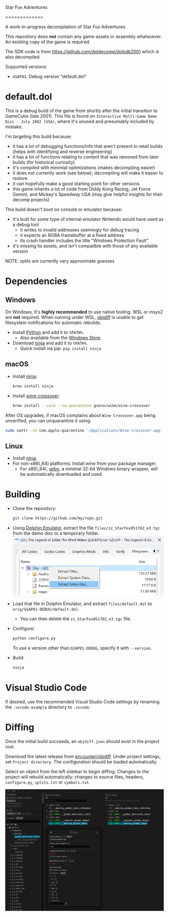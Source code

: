 Star Fox Adventures
<!-- [![Build Status]][actions] ![Progress] [![Discord Badge]][discord] -->
=============

<!--
Replace with your repository's URL.
-->
[Build Status]: https://github.com/zeldaret/tww/actions/workflows/build.yml/badge.svg
[actions]: https://github.com/zeldaret/tww/actions/workflows/build.yml
<!---
Code progress URL:
https://progress.decomp.club/data/[project]/[version]/all/?mode=shield&measure=code
URL encoded then appended to: https://img.shields.io/endpoint?label=Code&url=
-->
<!-- [Progress]: https://img.shields.io/endpoint?label=Code&url=https%3A%2F%2Fprogress.decomp.club%2Fdata%2Ftww%2FGZLE01%2Fall%2F%3Fmode%3Dshield%26measure%3Dcode -->
<!--
Replace with your Discord server's ID and invite URL.
-->
<!-- [Discord Badge]: https://img.shields.io/discord/727908905392275526?color=%237289DA&logo=discord&logoColor=%23FFFFFF
[discord]: https://discord.gg/hKx3FJJgrV -->

A work-in-progress decompilation of Star Fox Adventures.

This repository does **not** contain any game assets or assembly whatsoever. An existing copy of the game is required.

The SDK code is from https://github.com/doldecomp/dolsdk2001 which is also decompiled.

Supported versions:

- `GSAP01`: Debug version "default.dol"

default.dol
===========

This is a debug build of the game from shortly after the initial transition to GameCube (late 2001). This file is found on `Interactive Multi-Game Demo Disc - July 2002 (USA)`, where it's unused and presumably included by mistake.

I'm targeting this build because:
- it has a lot of debugging functions/info that aren't present in retail builds (helps with identifying and reverse engineering)
- it has a lot of functions relating to content that was removed from later builds (for historical curiosity)
- it's compiled with minimial optimizations (makes decompiling easier)
- it does not currently work (see below); decompiling will make it easier to restore
- it can hopefully make a good starting point for other versions
- this game inherits a lot of code from Diddy Kong Racing, Jet Force Gemini, and Mickey's Speedway USA (may give helpful insights for their decomp projects)

This build doesn't boot on console or emulator because:
- it's built for some type of internal emulator Nintendo would have used as a debug tool
  - it writes to invalid addresses seemingly for debug tracing
  - it expects an RGBA framebuffer at a fixed address
  - its crash handler includes the title "Windows Protection Fault"
- it's missing its assets, and isn't compatible with those of any available version

NOTE: splits are currently very approximate guesses

Dependencies
============

Windows
--------

On Windows, it's **highly recommended** to use native tooling. WSL or msys2 are **not** required.
When running under WSL, [objdiff](#diffing) is unable to get filesystem notifications for automatic rebuilds.

- Install [Python](https://www.python.org/downloads/) and add it to `%PATH%`.
  - Also available from the [Windows Store](https://apps.microsoft.com/store/detail/python-311/9NRWMJP3717K).
- Download [ninja](https://github.com/ninja-build/ninja/releases) and add it to `%PATH%`.
  - Quick install via pip: `pip install ninja`

macOS
------

- Install [ninja](https://github.com/ninja-build/ninja/wiki/Pre-built-Ninja-packages):

  ```sh
  brew install ninja
  ```

- Install [wine-crossover](https://github.com/Gcenx/homebrew-wine):

  ```sh
  brew install --cask --no-quarantine gcenx/wine/wine-crossover
  ```

After OS upgrades, if macOS complains about `Wine Crossover.app` being unverified, you can unquarantine it using:

```sh
sudo xattr -rd com.apple.quarantine '/Applications/Wine Crossover.app'
```

Linux
------

- Install [ninja](https://github.com/ninja-build/ninja/wiki/Pre-built-Ninja-packages).
- For non-x86(_64) platforms: Install wine from your package manager.
  - For x86(_64), [wibo](https://github.com/decompals/wibo), a minimal 32-bit Windows binary wrapper, will be automatically downloaded and used.

Building
========

- Clone the repository:

  ```sh
  git clone https://github.com/my/repo.git
  ```

- Using [Dolphin Emulator](https://dolphin-emu.org/), extract the file `files/zz_StarFox051702_e3.tgc` from the demo disc to a temporary folder.
![](assets/dolphin-extract.png)
- Load that file in Dolphin Emulator, and extract `files/default.dol` to `orig/GSAP01-DEBUG/default.dol`.
  - You can then delete the `zz_StarFox051702_e3.tgc` file.

- Configure:

  ```sh
  python configure.py
  ```

  To use a version other than `GSAP01-DEBUG`, specify it with `--version`.
- Build:

  ```sh
  ninja
  ```

Visual Studio Code
==================

If desired, use the recommended Visual Studio Code settings by renaming the `.vscode.example` directory to `.vscode`.

Diffing
=======

Once the initial build succeeds, an `objdiff.json` should exist in the project root.

Download the latest release from [encounter/objdiff](https://github.com/encounter/objdiff). Under project settings, set `Project directory`. The configuration should be loaded automatically.

Select an object from the left sidebar to begin diffing. Changes to the project will rebuild automatically: changes to source files, headers, `configure.py`, `splits.txt` or `symbols.txt`.

![](assets/objdiff.png)

